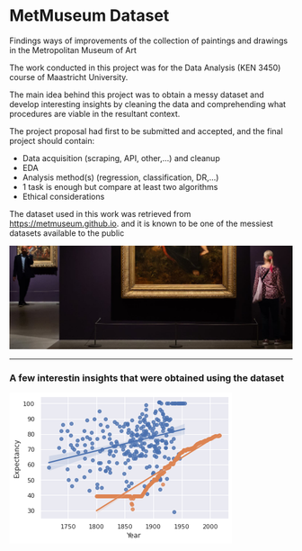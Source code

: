# MetMuseum Dataset 

Findings ways of improvements of the collection of paintings and drawings in the Metropolitan Museum of Art 

The work conducted in this project was for the Data Analysis (KEN 3450) course of Maastricht University.

The main idea behind this project was to obtain a messy dataset and develop interesting insights by cleaning the data and comprehending what procedures are viable in the resultant context.

The project proposal had first to be submitted and accepted, and the final project should contain:
- Data acquisition (scraping, API, other,...) and cleanup
- EDA
- Analysis method(s) (regression, classification, DR,...)
- 1 task is enough but compare at least two algorithms 
- Ethical considerations


The dataset used in this work was retrieved from https://metmuseum.github.io. and it is known to be one of the messiest datasets available to the public

![Screenshot](14delacroix1-sub-superJumbo_edited.png)

---

### A few interestin insights that were obtained using the dataset

![Screenshot](life_expectancy.png)
